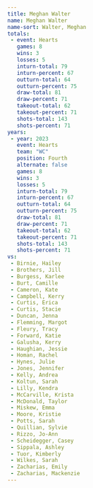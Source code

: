 ```yaml
---
title: Meghan Walter
name: Meghan Walter
name-sort: Walter, Meghan
totals:
 - event: Hearts
   games: 8
   wins: 3
   losses: 5
   inturn-total: 79
   inturn-percent: 67
   outturn-total: 64
   outturn-percent: 75
   draw-total: 81
   draw-percent: 71
   takeout-total: 62
   takeout-percent: 71
   shots-total: 143
   shots-percent: 71
years:
 - year: 2023
   event: Hearts
   team: "WC"
   position: Fourth
   alternate: false
   games: 8
   wins: 3
   losses: 5
   inturn-total: 79
   inturn-percent: 67
   outturn-total: 64
   outturn-percent: 75
   draw-total: 81
   draw-percent: 71
   takeout-total: 62
   takeout-percent: 71
   shots-total: 143
   shots-percent: 71
vs:
 - Birnie, Hailey
 - Brothers, Jill
 - Burgess, Karlee
 - Burt, Camille
 - Cameron, Kate
 - Campbell, Kerry
 - Curtis, Erica
 - Curtis, Stacie
 - Duncan, Jenna
 - Flemming, Margot
 - Fleury, Tracy
 - Forward, Katie
 - Galusha, Kerry
 - Haughian, Jessie
 - Homan, Rachel
 - Hynes, Julie
 - Jones, Jennifer
 - Kelly, Andrea
 - Koltun, Sarah
 - Lilly, Kendra
 - McCarville, Krista
 - McDonald, Taylor
 - Miskew, Emma
 - Moore, Kristie
 - Potts, Sarah
 - Quillian, Sylvie
 - Rizzo, Jo-Ann
 - Scheidegger, Casey
 - Sippala, Ashley
 - Tuor, Kimberly
 - Wilkes, Sarah
 - Zacharias, Emily
 - Zacharias, Mackenzie
---
```

